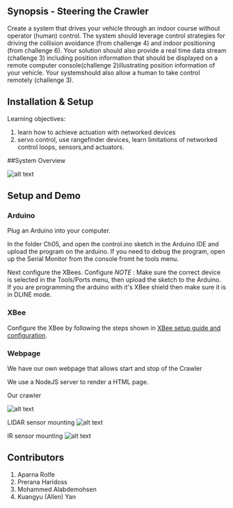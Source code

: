 ## Synopsis - Steering the Crawler

Create a system that drives your vehicle through an indoor course without operator (human) control. The system should leverage control strategies for driving the collision avoidance (from challenge 4) and indoor positioning (from challenge 6).  Your solution should also provide a real time data stream (challenge 3) including position information that should be displayed on a remote computer console(challenge 2)illustrating position information of your vehicle. Your systemshould also allow a human to take control remotely (challenge 3). 

## Installation & Setup

Learning objectives:
1. learn how to achieve actuation with networked devices
2. servo control, use rangefinder devices, learn limitations of networked control loops, sensors,and actuators.

##System Overview

![alt text](https://github.com/aparolfe/Group_13_Story/blob/master/Ch05/static/systemoverview.png)

## Setup and Demo

### Arduino

Plug an Arduino into your computer.

In the folder Ch05, and open the control.ino sketch in the Arduino IDE and upload the program on the arduino. If you need to debug the program, open up the Serial Monitor from the console fromt he tools menu. 

Next configure the XBees. Configure 
_NOTE_ : Make sure the correct device is selected in the Tools/Ports menu, then upload the sketch to the Arduino. If you are programming the arduino with it's XBee shield then make sure it is in DLINE mode.

### XBee

Configure the XBee by following the steps shown in [XBee setup guide and configuration](https://github.com/EC544-BU/EC544_demos/wiki/Guide:-XBee-Setup). 

### Webpage

We have our own webpage that allows start and stop of the Crawler

We use a NodeJS server to render a HTML page.

Our crawler

![alt text](https://github.com/aparolfe/Group_13_Story/blob/master/Ch05/static/IMG_20161101_112737.jpg)

LIDAR sensor mounting 
![alt text](https://github.com/aparolfe/Group_13_Story/blob/master/Ch05/static/IMG_20161101_112755.jpg)

IR sensor mounting 
![alt text](https://github.com/aparolfe/Group_13_Story/blob/master/Ch05/static/IMG_20161101_112807.jpg)

## Contributors

1. Aparna Rolfe
2. Prerana Haridoss
3. Mohammed Alabdemohsen
4. Kuangyu (Allen) Yan





